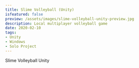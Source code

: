 ```yaml
---
title: Slime Volleyball (Unity)
isfeatured: false
preview: /assets/images/slime-volleyball-unity-preview.jpg
description: Local multiplayer volleyball game
date: 2020-02-10
tags:
- Unity
- Windows
- Solo Project
---
```

Slime Volleyball Unity